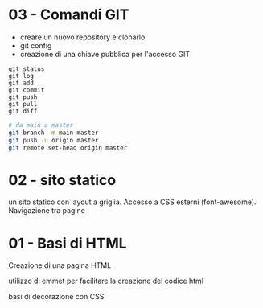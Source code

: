 # 03 - Comandi GIT

- creare un nuovo repository e clonarlo
- git config
- creazione di una chiave pubblica per l'accesso GIT

```comandi base 
git status
git log
git add 
git commit 
git push
git pull
git diff
```



```bash
# da main a master
git branch -m main master
git push -u origin master
git remote set-head origin master
```


# 02 - sito statico

un sito statico con layout a griglia. Accesso a CSS esterni (font-awesome). Navigazione tra pagine

# 01 - Basi di HTML

Creazione di una pagina HTML 

utilizzo di emmet per facilitare la creazione del codice html

basi di decorazione con CSS


